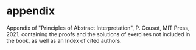 # appendix
Appendix of "Principles of Abstract Interpretation", P. Cousot, MIT Press, 2021, containing the proofs and the solutions of exercises not included in the book, as well as an Index of cited authors.
 
